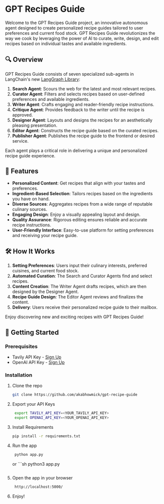 # GPT Recipes Guide

Welcome to the GPT Recipes Guide project, an innovative autonomous agent designed to create personalized recipe guides tailored to user preferences and current food stock. GPT Recipes Guide revolutionizes the way we cook by leveraging the power of AI to curate, write, design, and edit recipes based on individual tastes and available ingredients.

## 🔍 Overview

GPT Recipes Guide consists of seven specialized sub-agents in LangChain's new [LangGraph Library](https://github.com/langchain-ai/langgraph):

1. **Search Agent**: Scours the web for the latest and most relevant recipes.
2. **Curator Agent**: Filters and selects recipes based on user-defined preferences and available ingredients.
3. **Writer Agent**: Crafts engaging and reader-friendly recipe instructions.
4. **Critique Agent**: Provides feedback to the writer until the recipe is approved.
5. **Designer Agent**: Layouts and designs the recipes for an aesthetically pleasing presentation.
6. **Editor Agent**: Constructs the recipe guide based on the curated recipes.
7. **Publisher Agent**: Publishes the recipe guide to the frontend or desired service.

Each agent plays a critical role in delivering a unique and personalized recipe guide experience.

## 🌟 Features

- **Personalized Content**: Get recipes that align with your tastes and preferences.
- **Ingredient-Based Selection**: Tailors recipes based on the ingredients you have on hand.
- **Diverse Sources**: Aggregates recipes from a wide range of reputable culinary sources.
- **Engaging Design**: Enjoy a visually appealing layout and design.
- **Quality Assurance**: Rigorous editing ensures reliable and accurate recipe instructions.
- **User-Friendly Interface**: Easy-to-use platform for setting preferences and receiving your recipe guide.

## 🛠️ How It Works

1. **Setting Preferences**: Users input their culinary interests, preferred cuisines, and current food stock.
2. **Automated Curation**: The Search and Curator Agents find and select recipes.
3. **Content Creation**: The Writer Agent drafts recipes, which are then designed by the Designer Agent.
4. **Recipe Guide Design**: The Editor Agent reviews and finalizes the content.
5. **Delivery**: Users receive their personalized recipe guide to their mailbox.

Enjoy discovering new and exciting recipes with GPT Recipes Guide!

## 🚀 Getting Started

### Prerequisites

- Tavily API Key - [Sign Up](https://tavily.com/)
- OpenAI API Key - [Sign Up](https://platform.openai.com/)

### Installation

1. Clone the repo
   ```sh
   git clone https://github.com/akabhowmick/gpt-recipe-guide
   ```
2. Export your API Keys
   ```sh
    export TAVILY_API_KEY=<YOUR_TAVILY_API_KEY>
    export OPENAI_API_KEY=<YOUR_OPENAI_API_KEY>
   ```
3. Install Requirements
   ```sh
   pip install -r requirements.txt
   ```
4. Run the app

   ```sh
    python app.py
   ```

   or ```sh
   python3 app.py

   ```

   ```

5. Open the app in your browser
   ```sh
    http://localhost:5000/
   ```
6. Enjoy!

